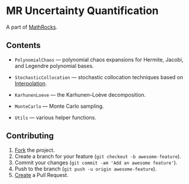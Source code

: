 # MR Uncertainty Quantification

A part of [MathRocks](https://github.com/MathRocks/MathRocks).

## Contents

* `PolynomialChaos` — polynomial chaos expansions for Hermite, Jacobi, and
  Legendre polynomial bases.

* `StochasticCollocation` — stochastic collocation techniques based on
  [Interpolation](https://github.com/MathRocks/Approximation).

* `KarhunenLoeve` — the Karhunen–Loève decomposition.

* `MonteCarlo` — Monte Carlo sampling.

* `Utils` — various helper functions.

## Contributing

1. [Fork](https://help.github.com/articles/fork-a-repo) the project.
2. Create a branch for your feature (`git checkout -b awesome-feature`).
3. Commit your changes (`git commit -am 'Add an awesome feature'`).
4. Push to the branch (`git push -u origin awesome-feature`).
5. [Create](https://help.github.com/articles/creating-a-pull-request)
   a Pull Request.
